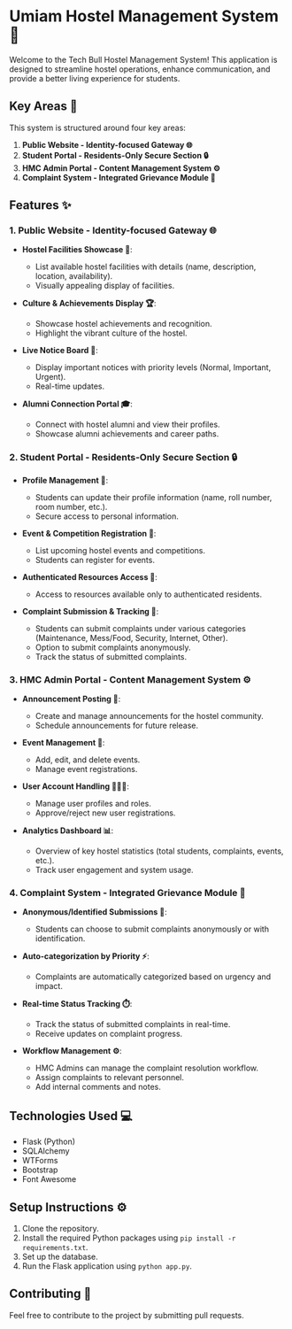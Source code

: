 # Umiam Hostel Management System 🏢

Welcome to the Tech Bull Hostel Management System! This application is designed to streamline hostel operations, enhance communication, and provide a better living experience for students.

## Key Areas 🎯

This system is structured around four key areas:

1.  **Public Website - Identity-focused Gateway 🌐**
2.  **Student Portal - Residents-Only Secure Section 🔒**
3.  **HMC Admin Portal - Content Management System ⚙️**
4.  **Complaint System - Integrated Grievance Module 📝**

## Features ✨

### 1. Public Website - Identity-focused Gateway 🌐

-   **Hostel Facilities Showcase 🏢**:
    -   List available hostel facilities with details (name, description, location, availability).
    -   Visually appealing display of facilities.

-   **Culture & Achievements Display 🏆**:
    -   Showcase hostel achievements and recognition.
    -   Highlight the vibrant culture of the hostel.

-   **Live Notice Board 📢**:
    -   Display important notices with priority levels (Normal, Important, Urgent).
    -   Real-time updates.

-   **Alumni Connection Portal 🎓**:
    -   Connect with hostel alumni and view their profiles.
    -   Showcase alumni achievements and career paths.

### 2. Student Portal - Residents-Only Secure Section 🔒

-   **Profile Management 👤**:
    -   Students can update their profile information (name, roll number, room number, etc.).
    -   Secure access to personal information.

-   **Event & Competition Registration 🎉**:
    -   List upcoming hostel events and competitions.
    -   Students can register for events.

-   **Authenticated Resources Access 🔑**:
    -   Access to resources available only to authenticated residents.

-   **Complaint Submission & Tracking 📝**:
    -   Students can submit complaints under various categories (Maintenance, Mess/Food, Security, Internet, Other).
    -   Option to submit complaints anonymously.
    -   Track the status of submitted complaints.

### 3. HMC Admin Portal - Content Management System ⚙️

-   **Announcement Posting 📢**:
    -   Create and manage announcements for the hostel community.
    -   Schedule announcements for future release.

-   **Event Management 🎉**:
    -   Add, edit, and delete events.
    -   Manage event registrations.

-   **User Account Handling 🧑‍🤝‍🧑**:
    -   Manage user profiles and roles.
    -   Approve/reject new user registrations.

-   **Analytics Dashboard 📊**:
    -   Overview of key hostel statistics (total students, complaints, events, etc.).
    -   Track user engagement and system usage.

### 4. Complaint System - Integrated Grievance Module 📝

-   **Anonymous/Identified Submissions 👤**:
    -   Students can choose to submit complaints anonymously or with identification.

-   **Auto-categorization by Priority ⚡**:
    -   Complaints are automatically categorized based on urgency and impact.

-   **Real-time Status Tracking ⏱️**:
    -   Track the status of submitted complaints in real-time.
    -   Receive updates on complaint progress.

-   **Workflow Management ⚙️**:
    -   HMC Admins can manage the complaint resolution workflow.
    -   Assign complaints to relevant personnel.
    -   Add internal comments and notes.

## Technologies Used 💻

-   Flask (Python)
-   SQLAlchemy
-   WTForms
-   Bootstrap
-   Font Awesome

## Setup Instructions ⚙️

1.  Clone the repository.
2.  Install the required Python packages using `pip install -r requirements.txt`.
3.  Set up the database.
4.  Run the Flask application using `python app.py`.

## Contributing 🤝

Feel free to contribute to the project by submitting pull requests.
